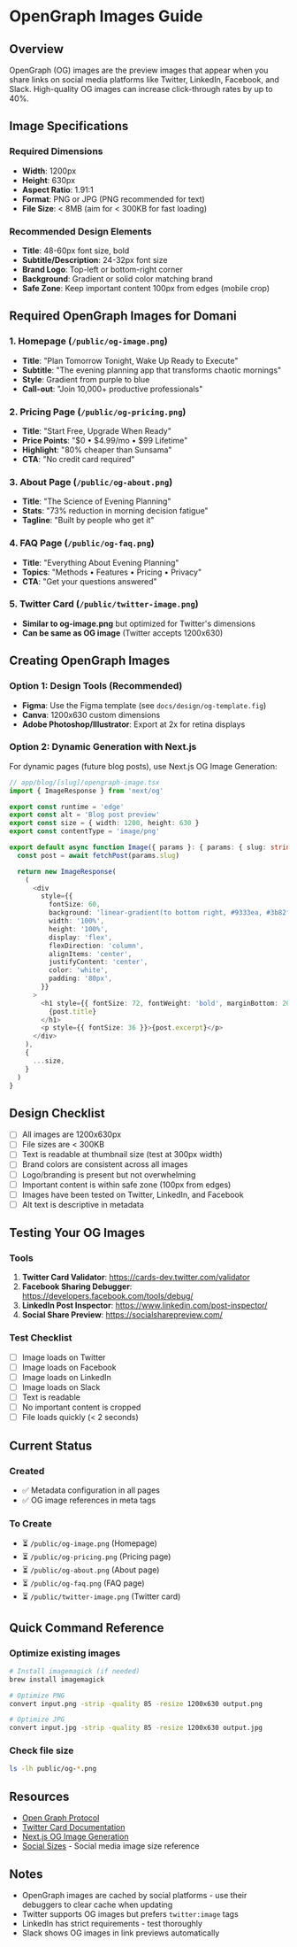 # OpenGraph Images Guide

## Overview

OpenGraph (OG) images are the preview images that appear when you share links on social media platforms like Twitter, LinkedIn, Facebook, and Slack. High-quality OG images can increase click-through rates by up to 40%.

## Image Specifications

### Required Dimensions
- **Width**: 1200px
- **Height**: 630px
- **Aspect Ratio**: 1.91:1
- **Format**: PNG or JPG (PNG recommended for text)
- **File Size**: < 8MB (aim for < 300KB for fast loading)

### Recommended Design Elements
- **Title**: 48-60px font size, bold
- **Subtitle/Description**: 24-32px font size
- **Brand Logo**: Top-left or bottom-right corner
- **Background**: Gradient or solid color matching brand
- **Safe Zone**: Keep important content 100px from edges (mobile crop)

## Required OpenGraph Images for Domani

### 1. Homepage (`/public/og-image.png`)
- **Title**: "Plan Tomorrow Tonight, Wake Up Ready to Execute"
- **Subtitle**: "The evening planning app that transforms chaotic mornings"
- **Style**: Gradient from purple to blue
- **Call-out**: "Join 10,000+ productive professionals"

### 2. Pricing Page (`/public/og-pricing.png`)
- **Title**: "Start Free, Upgrade When Ready"
- **Price Points**: "$0 • $4.99/mo • $99 Lifetime"
- **Highlight**: "80% cheaper than Sunsama"
- **CTA**: "No credit card required"

### 3. About Page (`/public/og-about.png`)
- **Title**: "The Science of Evening Planning"
- **Stats**: "73% reduction in morning decision fatigue"
- **Tagline**: "Built by people who get it"

### 4. FAQ Page (`/public/og-faq.png`)
- **Title**: "Everything About Evening Planning"
- **Topics**: "Methods • Features • Pricing • Privacy"
- **CTA**: "Get your questions answered"

### 5. Twitter Card (`/public/twitter-image.png`)
- **Similar to og-image.png** but optimized for Twitter's dimensions
- **Can be same as OG image** (Twitter accepts 1200x630)

## Creating OpenGraph Images

### Option 1: Design Tools (Recommended)
- **Figma**: Use the Figma template (see `docs/design/og-template.fig`)
- **Canva**: 1200x630 custom dimensions
- **Adobe Photoshop/Illustrator**: Export at 2x for retina displays

### Option 2: Dynamic Generation with Next.js
For dynamic pages (future blog posts), use Next.js OG Image Generation:

```typescript
// app/blog/[slug]/opengraph-image.tsx
import { ImageResponse } from 'next/og'

export const runtime = 'edge'
export const alt = 'Blog post preview'
export const size = { width: 1200, height: 630 }
export const contentType = 'image/png'

export default async function Image({ params }: { params: { slug: string } }) {
  const post = await fetchPost(params.slug)

  return new ImageResponse(
    (
      <div
        style={{
          fontSize: 60,
          background: 'linear-gradient(to bottom right, #9333ea, #3b82f6)',
          width: '100%',
          height: '100%',
          display: 'flex',
          flexDirection: 'column',
          alignItems: 'center',
          justifyContent: 'center',
          color: 'white',
          padding: '80px',
        }}
      >
        <h1 style={{ fontSize: 72, fontWeight: 'bold', marginBottom: 20 }}>
          {post.title}
        </h1>
        <p style={{ fontSize: 36 }}>{post.excerpt}</p>
      </div>
    ),
    {
      ...size,
    }
  )
}
```

## Design Checklist

- [ ] All images are 1200x630px
- [ ] File sizes are < 300KB
- [ ] Text is readable at thumbnail size (test at 300px width)
- [ ] Brand colors are consistent across all images
- [ ] Logo/branding is present but not overwhelming
- [ ] Important content is within safe zone (100px from edges)
- [ ] Images have been tested on Twitter, LinkedIn, and Facebook
- [ ] Alt text is descriptive in metadata

## Testing Your OG Images

### Tools
1. **Twitter Card Validator**: https://cards-dev.twitter.com/validator
2. **Facebook Sharing Debugger**: https://developers.facebook.com/tools/debug/
3. **LinkedIn Post Inspector**: https://www.linkedin.com/post-inspector/
4. **Social Share Preview**: https://socialsharepreview.com/

### Test Checklist
- [ ] Image loads on Twitter
- [ ] Image loads on Facebook
- [ ] Image loads on LinkedIn
- [ ] Image loads on Slack
- [ ] Text is readable
- [ ] No important content is cropped
- [ ] File loads quickly (< 2 seconds)

## Current Status

### Created
- ✅ Metadata configuration in all pages
- ✅ OG image references in meta tags

### To Create
- ⏳ `/public/og-image.png` (Homepage)
- ⏳ `/public/og-pricing.png` (Pricing page)
- ⏳ `/public/og-about.png` (About page)
- ⏳ `/public/og-faq.png` (FAQ page)
- ⏳ `/public/twitter-image.png` (Twitter card)

## Quick Command Reference

### Optimize existing images
```bash
# Install imagemagick (if needed)
brew install imagemagick

# Optimize PNG
convert input.png -strip -quality 85 -resize 1200x630 output.png

# Optimize JPG
convert input.jpg -strip -quality 85 -resize 1200x630 output.jpg
```

### Check file size
```bash
ls -lh public/og-*.png
```

## Resources

- [Open Graph Protocol](https://ogp.me/)
- [Twitter Card Documentation](https://developer.twitter.com/en/docs/twitter-for-websites/cards/overview/abouts-cards)
- [Next.js OG Image Generation](https://nextjs.org/docs/app/api-reference/file-conventions/metadata/opengraph-image)
- [Social Sizes](https://socialsizes.io/) - Social media image size reference

## Notes

- OpenGraph images are cached by social platforms - use their debuggers to clear cache when updating
- Twitter supports OG images but prefers `twitter:image` tags
- LinkedIn has strict requirements - test thoroughly
- Slack shows OG images in link previews automatically
